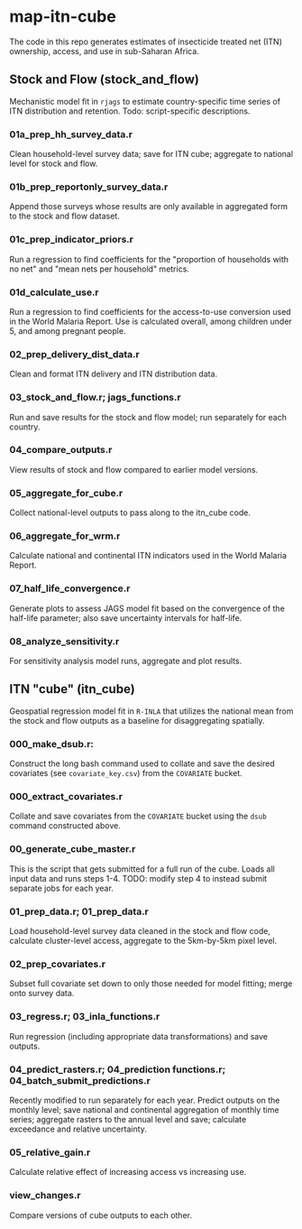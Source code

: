 # map-itn-cube

The code in this repo generates estimates of insecticide treated net (ITN) ownership, access, and use in sub-Saharan Africa. 

## Stock and Flow (stock_and_flow)
Mechanistic model fit in `rjags` to estimate country-specific time series of ITN distribution and retention. Todo: script-specific descriptions.

### 01a_prep_hh_survey_data.r
Clean household-level survey data; save for ITN cube; aggregate to national level for stock and flow.

### 01b_prep_reportonly_survey_data.r
Append those surveys whose results are only available in aggregated form to the stock and flow dataset.

### 01c_prep_indicator_priors.r
Run a regression to find coefficients for the "proportion of households with no net" and "mean nets per household" metrics.

### 01d_calculate_use.r
Run a regression to find coefficients for the access-to-use conversion used in the World Malaria Report. Use is calculated overall, among children under 5, and among pregnant people.

### 02_prep_delivery_dist_data.r
Clean and format ITN delivery and ITN distribution data.

### 03_stock_and_flow.r; jags_functions.r
Run and save results for the stock and flow model; run separately for each country.

### 04_compare_outputs.r 
View results of stock and flow compared to earlier model versions.

### 05_aggregate_for_cube.r
Collect national-level outputs to pass along to the itn_cube code.

### 06_aggregate_for_wrm.r 
Calculate national and continental ITN indicators used in the World Malaria Report.

### 07_half_life_convergence.r
Generate plots to assess JAGS model fit based on the convergence of the half-life parameter; also save uncertainty intervals for half-life.

### 08_analyze_sensitivity.r
For sensitivity analysis model runs, aggregate and plot results. 


## ITN "cube" (itn_cube)
Geospatial regression model fit in `R-INLA` that utilizes the national mean from the stock and flow outputs as a baseline for disaggregating spatially. 

### 000_make_dsub.r:
Construct the long bash command used to collate and save the desired covariates (see `covariate_key.csv`) from the `COVARIATE` bucket.

### 000_extract_covariates.r
Collate and save covariates from the `COVARIATE` bucket using the `dsub` command constructed above. 

### 00_generate_cube_master.r
This is the script that gets submitted for a full run of the cube. Loads all input data and runs steps 1-4. TODO: modify step 4 to instead submit separate jobs for each year. 

### 01_prep_data.r; 01_prep_data.r
Load household-level survey data cleaned in the stock and flow code, calculate cluster-level access, aggregate to the 5km-by-5km pixel level.

### 02_prep_covariates.r
Subset full covariate set down to only those needed for model fitting; merge onto survey data.

### 03_regress.r; 03_inla_functions.r
Run regression (including appropriate data transformations) and save outputs.

### 04_predict_rasters.r; 04_prediction functions.r; 04_batch_submit_predictions.r
Recently modified to run separately for each year. Predict outputs on the monthly level; save national and continental aggregation of monthly time series; aggregate rasters to the annual level and save; calculate exceedance and relative uncertainty.

### 05_relative_gain.r
Calculate relative effect of increasing access vs increasing use. 

### view_changes.r
Compare versions of cube outputs to each other.





